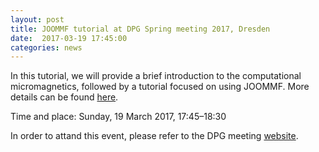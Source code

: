 ```yaml
---
layout: post
title: JOOMMF tutorial at DPG Spring meeting 2017, Dresden
date:  2017-03-19 17:45:00
categories: news
---
```


In this tutorial, we will provide a brief introduction to the
computational micromagnetics, followed by a tutorial focused on using
JOOMMF. More details can be found
[here](http://www.dpg-verhandlungen.de/year/2017/conference/dresden/part/ma/session/1/contribution/3).

Time and place: Sunday, 19 March 2017, 17:45–18:30

In order to attand this event, please refer to the DPG meeting [website](http://dresden17.dpg-tagungen.de/).
